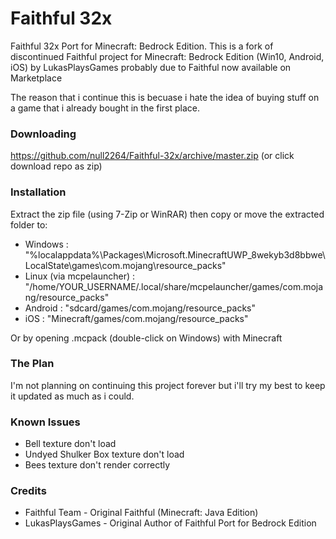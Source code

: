 # Faithful 32x
Faithful 32x Port for Minecraft: Bedrock Edition. This is a fork of discontinued Faithful project for Minecraft: Bedrock Edition (Win10, Android, iOS) by LukasPlaysGames probably due to Faithful now available on Marketplace

The reason that i continue this is becuase i hate the idea of buying stuff on a game that i already bought in the first place.

### Downloading
https://github.com/null2264/Faithful-32x/archive/master.zip (or click download repo as zip)

### Installation
Extract the zip file (using 7-Zip or WinRAR) then copy or move the extracted folder to:

- Windows : "%localappdata%\Packages\Microsoft.MinecraftUWP_8wekyb3d8bbwe\LocalState\games\com.mojang\resource_packs"
- Linux (via mcpelauncher) : "/home/YOUR_USERNAME/.local/share/mcpelauncher/games/com.mojang/resource_packs"
- Android : "sdcard/games/com.mojang/resource_packs"
- iOS : "Minecraft/games/com.mojang/resource_packs"

Or by opening .mcpack (double-click on Windows) with Minecraft

### The Plan
I'm not planning on continuing this project forever but i'll try my best to keep it updated as much as i could.

### Known Issues
- Bell texture don't load
- Undyed Shulker Box texture don't load
- Bees texture don't render correctly

### Credits
- Faithful Team - Original Faithful (Minecraft: Java Edition)
- LukasPlaysGames - Original Author of Faithful Port for Bedrock Edition
